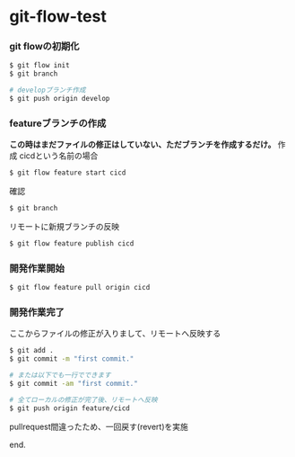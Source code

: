 # git-flow-test


### git flowの初期化

```bash
$ git flow init
$ git branch

# developブランチ作成
$ git push origin develop
```

### featureブランチの作成
**この時はまだファイルの修正はしていない、ただブランチを作成するだけ。**
作成
cicdという名前の場合

```bash
$ git flow feature start cicd
```

確認
```bash
$ git branch
```

リモートに新規ブランチの反映
```bash
$ git flow feature publish cicd
```

### 開発作業開始
```bash
$ git flow feature pull origin cicd
```

### 開発作業完了
ここからファイルの修正が入りまして、リモートへ反映する

```bash
$ git add .
$ git commit -m "first commit."

# または以下でも一行でできます
$ git commit -am "first commit."

# 全てローカルの修正が完了後、リモートへ反映
$ git push origin feature/cicd
```

pullrequest間違ったため、一回戻す(revert)を実施



end.